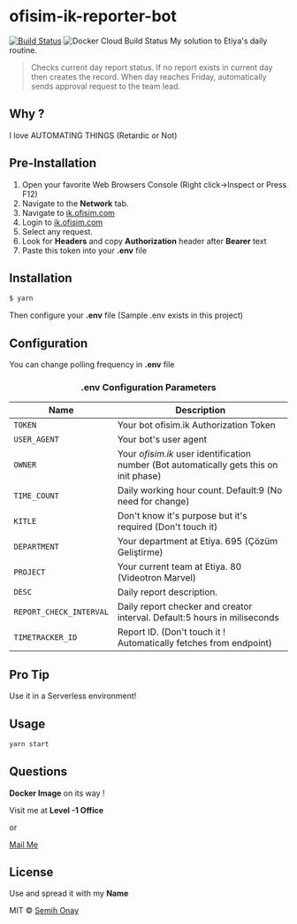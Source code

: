 # ofisim-ik-reporter-bot
[![Build Status](https://travis-ci.com/Semyonic/ik-ofisim-reporter-bot.svg?branch=master)](https://travis-ci.com/Semyonic/ik-ofisim-reporter-bot)
![Docker Cloud Build Status](https://img.shields.io/docker/cloud/build/semyonic/ik-ofisim-bot.svg)
My solution to Etiya's daily routine.

> Checks current day report status. If no report exists in current day then creates the record.
When day reaches Friday, automatically sends approval request to the team lead.

## Why ?
I love AUTOMATING THINGS (Retardic or Not)

## Pre-Installation

1. Open your favorite Web Browsers Console (Right click->Inspect or Press F12)
2. Navigate to the **Network** tab.
3. Navigate to [ik.ofisim.com](https://ik.ofisim.com/#/app/crm/timetracker)
4. Login to [ik.ofisim.com](https://ik.ofisim.com/#/app/crm/timetracker)
5. Select any request.
6. Look for **Headers** and copy **Authorization** header after **Bearer** text
7. Paste this token into your **.env** file

## Installation

```sh
$ yarn
```

Then configure your **.env** file (Sample .env exists in this project)

## Configuration

You can change polling frequency in **.env** file

### ****<center>.env Configuration Parameters</center>****

| Name | Description |
| --- | --- |
| `TOKEN` | Your bot ofisim.ik Authorization Token |
| `USER_AGENT` | Your bot's user agent |
| `OWNER` | Your *ofisim.ik* user identification number (Bot automatically gets this on init phase)|
| `TIME_COUNT` | Daily working hour count. Default:9 (No need for change)|
| `KITLE` | Don't know it's purpose but it's required (Don't touch it)|
| `DEPARTMENT` | Your department at Etiya. 695 (Çözüm Geliştirme)|
| `PROJECT` | Your current team at Etiya. 80 (Videotron Marvel)|
| `DESC` | Daily report description.|
| `REPORT_CHECK_INTERVAL` | Daily report checker and creator interval. Default:5 hours in miliseconds|
| `TIMETRACKER_ID` | Report ID. (Don't touch it ! Automatically fetches from endpoint)|

## Pro Tip

Use it in a Serverless environment!

## Usage

```bash
yarn start
```

## Questions

**Docker Image** on its way !

Visit me at **Level -1 Office**
 
or

[Mail Me](<mailto:semih.onay@etiya.com?subject=About Reporter Bot>)

## License
Use and spread it with my **Name**

MIT © [Semih Onay](https://semihonay.tk)
